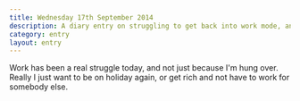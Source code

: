```yaml
---
title: Wednesday 17th September 2014
description: A diary entry on struggling to get back into work mode, and the likelihood of surviving a dive into heaps of gold
category: entry
layout: entry
---
```


Work has been a real struggle today, and not just because I'm hung over. Really I just want to be on holiday again, or get rich and not have to work for somebody else.
